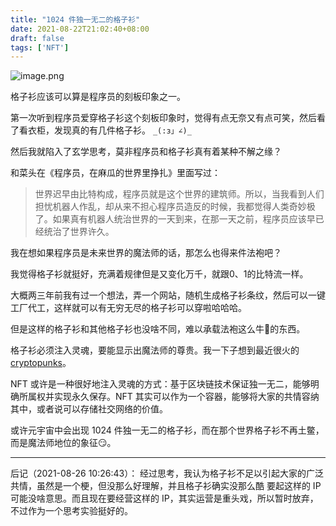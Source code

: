```yaml
---
title: "1024 件独一无二的格子衫"
date: 2021-08-22T21:02:40+08:00
draft: false
tags: ['NFT']
---
```


![image.png](https://i.loli.net/2021/08/22/WEOrlTGKoYi7U8D.png)

格子衫应该可以算是程序员的刻板印象之一。

第一次听到程序员爱穿格子衫这个刻板印象时，觉得有点无奈又有点可笑，然后看了看衣柜，发现真的有几件格子衫。 `_(:з」∠)_`

然后我就陷入了玄学思考，莫非程序员和格子衫真有着某种不解之缘？

和菜头在《程序员，在麻瓜的世界里挣扎》里面写过：

> 世界迟早由比特构成，程序员就是这个世界的建筑师。所以，当我看到人们担忧机器人作乱，却从来不担心程序员造反的时候，我都觉得人类奇妙极了。如果真有机器人统治世界的一天到来，在那一天之前，程序员应该早已经统治了世界许久。 

我在想如果程序员是未来世界的魔法师的话，那怎么也得来件法袍吧？

我觉得格子衫就挺好，充满着规律但是又变化万千，就跟0、1的比特流一样。

大概两三年前我有过一个想法，弄一个网站，随机生成格子衫条纹，然后可以一键工厂代工，这样就可以有无穷无尽的格子衫可以穿啦哈哈哈。

但是这样的格子衫和其他格子衫也没啥不同，难以承载法袍这么牛🐂的东西。

格子衫必须注入灵魂，要能显示出魔法师的尊贵。我一下子想到最近很火的 [cryptopunks](https://www.larvalabs.com/cryptopunks)。

NFT 或许是一种很好地注入灵魂的方式：基于区块链技术保证独一无二，能够明确所属权并实现永久保存。NFT 其实可以作为一个容器，能够将大家的共情容纳其中，或者说可以存储社交网络的价值。

或许元宇宙中会出现 1024 件独一无二的格子衫，而在那个世界格子衫不再土鳖，而是魔法师地位的象征😏。

----
后记（2021-08-26 10:26:43）：
经过思考，我认为格子衫不足以引起大家的广泛共情，虽然是一个梗，但没那么好理解，并且格子衫确实没那么酷
要起这样的 IP 可能没啥意思。而且现在要经营这样的 IP，其实运营是重头戏，所以暂时放弃，不过作为一个思考实验挺好的。